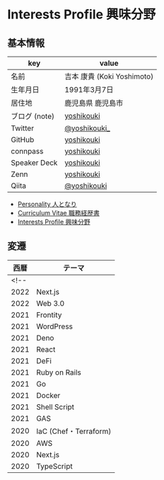 # Interests Profile 興味分野

## 基本情報

| key | value |
| ------- | ------- |
| 名前 | 吉本 康貴 (Koki Yoshimoto) |
| 生年月日 | 1991年3月7日 |
| 居住地 | 鹿児島県 鹿児島市 |
| ブログ (note) | [yoshikouki](https://note.com/yoshikouki) |
| Twitter | [@yoshikouki_](https://twitter.com/yoshikouki_) |
| GitHub | [yoshikouki](https://github.com/yoshikouki) |
| connpass | [yoshikouki](https://connpass.com/user/yoshikouki/) |
| Speaker Deck | [yoshikouki](https://speakerdeck.com/yoshikouki) |
| Zenn | [yoshikouki](https://zenn.dev/yoshikouki) |
| Qiita | [@yoshikouki](https://qiita.com/yoshikouki) |

- [Personality 人となり](../Personality/)
- [Curriculum Vitae 職務経歴書](../Curriculum-Vitae/)
- [Interests Profile 興味分野](../Interests-Profile/)

## 変遷

| 西暦 | テーマ |
| ------- | ------- |
<!-- |  |  | -->
| 2022 | Next.js |
| 2022 | Web 3.0 |
| 2021 | Frontity |
| 2021 | WordPress |
| 2021 | Deno |
| 2021 | React |
| 2021 | DeFi |
| 2021 | Ruby on Rails |
| 2021 | Go |
| 2021 | Docker |
| 2021 | Shell Script |
| 2021 | GAS |
| 2020 | IaC (Chef・Terraform) |
| 2020 | AWS |
| 2020 | Next.js |
| 2020 | TypeScript |
